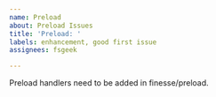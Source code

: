```yaml
---
name: Preload
about: Preload Issues
title: 'Preload: '
labels: enhancement, good first issue
assignees: fsgeek

---
```


Preload handlers need to be added in finesse/preload.
